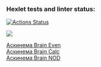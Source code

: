 ### Hexlet tests and linter status:
[![Actions Status](https://github.com/JohnyTest12345/backend-project-44/workflows/hexlet-check/badge.svg)](https://github.com/JohnyTest12345/backend-project-44/actions)


<a href="https://codeclimate.com/github/JohnyTest12345/backend-project-44/maintainability"><img src="https://api.codeclimate.com/v1/badges/56b8fd25757b9602cc46/maintainability" /></a>

<a href="https://asciinema.org/a/16mxfuv965Opetjw0Ca2aQ3Cu">Аскинема Brain Even</a>
<br>
<a href="https://asciinema.org/a/3A0o04L0Qi4xYPVoQgPFRyYt0">Аскинема Brain Calc</a>
<br>
<a href="https://asciinema.org/a/craSScvVsREZ7A53Y5w4KnBPJ">Аскинема Brain NOD</a>

